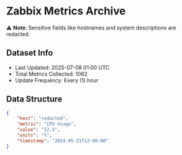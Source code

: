 # Zabbix Metrics Archive

⚠️ **Note**: Sensitive fields like hostnames and system descriptions are redacted.

## Dataset Info
- Last Updated: 2025-07-08 01:00 UTC
- Total Metrics Collected: 1062
- Update Frequency: Every (1) hour

## Data Structure
```json
{
    "host": "redacted",
    "metric": "CPU Usage",
    "value": "12.5",
    "units": "%",
    "timestamp": "2024-05-21T12:00:00"
}
```
